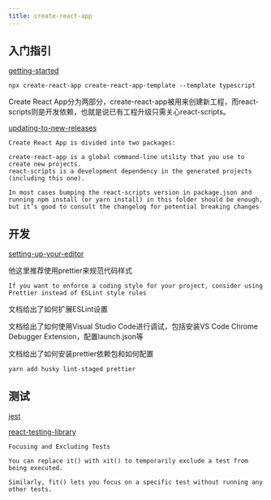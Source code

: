 ```yaml
---
title: create-react-app
---
```


## 入门指引
[getting-started](https://create-react-app.dev/docs/getting-started)

```
npx create-react-app create-react-app-template --template typescript
```

Create React App分为两部分，create-react-app被用来创建新工程，而react-scripts则是开发依赖，也就是说已有工程升级只需关心react-scripts。

[updating-to-new-releases](https://create-react-app.dev/docs/updating-to-new-releases)

```
Create React App is divided into two packages:

create-react-app is a global command-line utility that you use to create new projects.
react-scripts is a development dependency in the generated projects (including this one).
```

```
In most cases bumping the react-scripts version in package.json and running npm install (or yarn install) in this folder should be enough, but it’s good to consult the changelog for potential breaking changes
```

## 开发

[setting-up-your-editor](https://create-react-app.dev/docs/setting-up-your-editor)

他这里推荐使用prettier来规范代码样式

```
If you want to enforce a coding style for your project, consider using Prettier instead of ESLint style rules
```

文档给出了如何扩展ESLint设置

文档给出了如何使用Visual Studio Code进行调试，包括安装VS Code Chrome Debugger Extension，配置launch.json等

文档给出了如何安装prettier依赖包和如何配置

```
yarn add husky lint-staged prettier
```

## 测试

[jest](https://jestjs.io/)

[react-testing-library](https://testing-library.com/docs/react-testing-library/intro/)

```
Focusing and Excluding Tests

You can replace it() with xit() to temporarily exclude a test from being executed.

Similarly, fit() lets you focus on a specific test without running any other tests.
```
